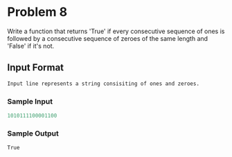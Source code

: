 # Problem 8

Write a function that returns 'True' if every consecutive sequence of ones is followed by a consecutive sequence of zeroes of the same length and 'False' if it's not.

## Input Format

```md
Input line represents a string consisiting of ones and zeroes.
```

### Sample Input

```c
1010111100001100
```

### Sample Output

```c
True
```
